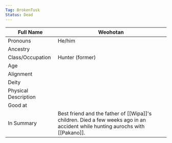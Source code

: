 ```yaml
---
Tag: BrokenTusk
Status: Dead
---
```


| Full Name            | Weohotan        |
| -------------------- | --------------- |
| Pronouns             | He/him          |
| Ancestry             |                 |
| Class/Occupation     | Hunter (former) |
| Age                  |                 |
| Alignment            |                 |
| Deity                |                 |
| Physical Description |                 |
| Good at              |                 |
| In Summary           |Best friend and the father of [[Wipa]]'s children. Died a few weeks ago in an accident while hunting aurochs with [[Pakano]]. |
